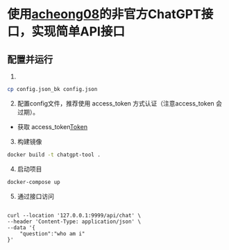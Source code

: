 # 使用[acheong08](https://github.com/acheong08/ChatGPT)的非官方ChatGPT接口，实现简单API接口



## 配置并运行

1.
```sh
cp config.json_bk config.json
```
2. 配置config文件，推荐使用 access_token 方式认证（注意access_token 会过期）。

- 获取 access_token[Token](https://chat.openai.com/api/auth/session) 

3. 构建镜像
```sh
docker build -t chatgpt-tool .
```
4. 启动项目

```sh
docker-compose up
```
5. 通过接口访问

```curl

curl --location '127.0.0.1:9999/api/chat' \
--header 'Content-Type: application/json' \
--data '{
    "question":"who am i"
}'
```

